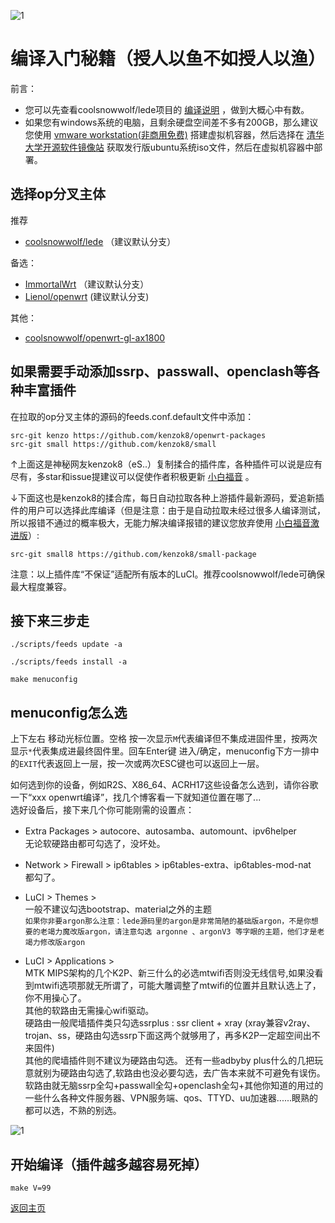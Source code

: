 ![1](https://user-images.githubusercontent.com/73426989/121067643-e0606880-c7fd-11eb-8673-6a8747853c20.png)     

# 编译入门秘籍（授人以鱼不如授人以渔）     

前言：        
* 您可以先查看coolsnowwolf/lede项目的 [编译说明](https://github.com/coolsnowwolf/lede#%E5%A6%82%E4%BD%95%E7%BC%96%E8%AF%91%E8%87%AA%E5%B7%B1%E9%9C%80%E8%A6%81%E7%9A%84-openwrt-%E5%9B%BA%E4%BB%B6) ，做到大概心中有数。     
* 如果您有windows系统的电脑，且剩余硬盘空间差不多有200GB，那么建议您使用 [vmware workstation(非商用免费)](https://www.vmware.com/cn/products/workstation-pro/workstation-pro-evaluation.html) 搭建虚拟机容器，然后选择在 [清华大学开源软件镜像站](https://mirrors.tuna.tsinghua.edu.cn/) 获取发行版ubuntu系统iso文件，然后在虚拟机容器中部署。        

## 选择op分叉主体                   

推荐      
* [coolsnowwolf/lede](https://github.com/coolsnowwolf/lede) （建议默认分支）           

备选：           
* [ImmortalWrt](https://github.com/immortalwrt/immortalwrt) （建议默认分支）                  
* [Lienol/openwrt](https://github.com/Lienol/openwrt) (建议默认分支)                
       
其他：        
* [coolsnowwolf/openwrt-gl-ax1800](https://github.com/coolsnowwolf/openwrt-gl-ax1800)                       

## 如果需要手动添加ssrp、passwall、openclash等各种丰富插件      
       
在拉取的op分叉主体的源码的feeds.conf.default文件中添加：    

```
src-git kenzo https://github.com/kenzok8/openwrt-packages     
src-git small https://github.com/kenzok8/small
```

↑上面这是神秘网友kenzok8（eS..）复制揉合的插件库，各种插件可以说是应有尽有，多star和issue提建议可以促使作者积极更新 [小白福音](https://github.com/kenzok8/openwrt-packages) 。       

↓下面这也是kenzok8的揉合库，每日自动拉取各种上游插件最新源码，爱追新插件的用户可以选择此库编译（但是注意：由于是自动拉取未经过很多人编译测试，所以报错不通过的概率极大，无能力解决编译报错的建议您放弃使用 [小白福音激进版](https://github.com/kenzok8/small-package)）:          

```
src-git small8 https://github.com/kenzok8/small-package
```

注意：以上插件库“不保证”适配所有版本的LuCI。推荐coolsnowwolf/lede可确保最大程度兼容。              
              
## 接下来三步走

```
./scripts/feeds update -a
```
```
./scripts/feeds install -a
```
```
make menuconfig
```
        
## menuconfig怎么选        

上下左右 移动光标位置。空格 按一次显示`M`代表编译但不集成进固件里，按两次显示`*`代表集成进最终固件里。回车Enter键 进入/确定，menuconfig下方一排中的`EXIT`代表返回上一层，按一次或两次ESC键也可以返回上一层。          

如何选到你的设备，例如R2S、X86_64、ACRH17这些设备怎么选到，请你谷歌一下“xxx openwrt编译”，找几个博客看一下就知道位置在哪了...        
选好设备后，接下来几个你可能刚需的设置点：       

* Extra Packages > autocore、autosamba、automount、ipv6helper         
无论软硬路由都可勾选了，没坏处。         

* Network > Firewall > ip6tables > ip6tables-extra、ip6tables-mod-nat        
都勾了。         

* LuCI > Themes >          
一般不建议勾选bootstrap、material之外的主题       
`如果你非要argon那么注意：lede源码里的argon是非常简陋的基础版argon，不是你想要的老竭力魔改版argon，请注意勾选 argonne 、argonV3 等字眼的主题，他们才是老竭力修改版argon`        

* LuCI > Applications >         
MTK MIPS架构的几个K2P、新三什么的必选mtwifi否则没无线信号,如果没看到mtwifi选项那就无所谓了，可能大雕调整了mtwifi的位置并且默认选上了，你不用操心了。          
其他的软路由无需操心wifi驱动。                   
硬路由一般爬墙插件类只勾选ssrplus : ssr client + xray (xray兼容v2ray、trojan、ss，硬路由勾选ssrp下面这两个就够用了，再多K2P一定超空间出不来固件)       
其他的爬墙插件则不建议为硬路由勾选。 
还有一些adbyby plus什么的几把玩意就别为硬路由勾选了,软路由也没必要勾选，去广告本来就不可避免有误伤。            
软路由就无脑ssrp全勾+passwall全勾+openclash全勾+其他你知道的用过的一些什么各种文件服务器、VPN服务端、qos、TTYD、uu加速器......眼熟的都可以选，不熟的别选。               

![1](https://user-images.githubusercontent.com/73426989/121642667-69f48c80-cac3-11eb-9034-e67292c4a701.png)        

## 开始编译（插件越多越容易死掉）  
```
make V=99
```


[返回主页](./README.md)        
